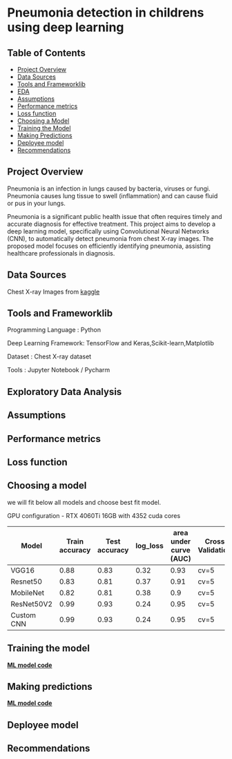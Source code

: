 # Pneumonia detection in childrens using deep learning

## Table of Contents
- [Project Overview](#project-overview)
- [Data Sources](#data-sources)
- [Tools and Frameworklib](#tools-and-frameworklib)
- [EDA](#exploratory-data-analysis)
- [Assumptions](#assumptions)
- [Performance metrics](#performance-metrics)
- [Loss function](#loss-function)
- [Choosing a Model](#choosing-a-model)
- [Training the Model](#training-the-model)
- [Making Predictions](#making-predictions)
- [Deployee model](#deployee-model)
- [Recommendations](#recommendations)

## Project Overview
  Pneumonia is an infection in lungs caused by bacteria, viruses or fungi. Pneumonia causes lung tissue to swell (inflammation) and can cause fluid or pus in your lungs. 
  
  Pneumonia is a significant public health issue that often requires timely and accurate diagnosis for effective treatment. This project aims to develop a deep learning model, specifically using Convolutional 
  Neural Networks (CNN), to automatically detect pneumonia from chest X-ray images. The proposed model focuses on efficiently identifying pneumonia, assisting healthcare professionals in diagnosis.

## Data Sources
   Chest X-ray Images from [kaggle](https://www.kaggle.com/datasets/paultimothymooney/chest-xray-pneumonia)

## Tools and Frameworklib

  Programming Language   : Python
  
  Deep Learning Framework: TensorFlow and Keras,Scikit-learn,Matplotlib
  
  Dataset                : Chest X-ray dataset
  
  Tools                  : Jupyter Notebook / Pycharm

## Exploratory Data Analysis

## Assumptions

## Performance metrics

## Loss function

## Choosing a model

we will fit below all models and choose best fit model.

GPU configuration - RTX 4060Ti 16GB with 4352 cuda cores

Model                 | Train accuracy  | Test accuracy |   log_loss    |  area under curve (AUC)   |  Cross Validation  |  Hyperparameters   |
--------------------- | -------------   | ------------- | ------------- |   ---------------------   |  ----------------  | ----------------   | 
VGG16                 |   0.88          |   0.83        |   0.32        |       0.93                |    cv=5            |   K=6              |
Resnet50              |   0.83          |   0.81        |   0.37        |       0.91                |    cv=5            |   alpha : 0.001    |
MobileNet             |   0.82          |   0.81        |   0.38        |       0.9                 |    cv=5            |   alpha=1          |
ResNet50V2            |   0.99          |   0.93        |   0.24        |       0.95                |    cv=5            |   n_estimators=95  |
Custom CNN            |   0.99          |   0.93        |   0.24        |       0.95                |    cv=5            |   n_estimators=95  |


## Training the model
[**ML model code**](ML_Models.ipynb)

## Making predictions
[**ML model code**](ML_Models.ipynb)

## Deployee model

## Recommendations

